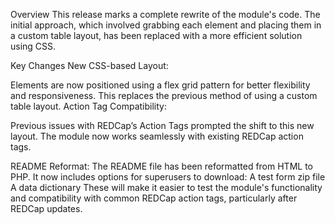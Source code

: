 Overview
This release marks a complete rewrite of the module's code. The initial approach, which involved grabbing each element and placing them in a custom table layout, has been replaced with a more efficient solution using CSS.

Key Changes
New CSS-based Layout:

Elements are now positioned using a flex grid pattern for better flexibility and responsiveness.
This replaces the previous method of using a custom table layout.
Action Tag Compatibility:

Previous issues with REDCap’s Action Tags prompted the shift to this new layout.
The module now works seamlessly with existing REDCap action tags.

README Reformat:
The README file has been reformatted from HTML to PHP.
It now includes options for superusers to download:
A test form zip file
A data dictionary
These will make it easier to test the module's functionality and compatibility with common REDCap action tags, particularly after REDCap updates.
